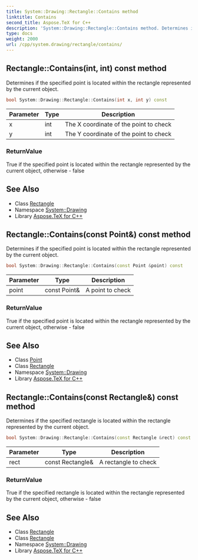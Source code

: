 ```yaml
---
title: System::Drawing::Rectangle::Contains method
linktitle: Contains
second_title: Aspose.TeX for C++
description: 'System::Drawing::Rectangle::Contains method. Determines if the specified point is located within the rectangle represented by the current object in C++.'
type: docs
weight: 2000
url: /cpp/system.drawing/rectangle/contains/
---
```

## Rectangle::Contains(int, int) const method


Determines if the specified point is located within the rectangle represented by the current object.

```cpp
bool System::Drawing::Rectangle::Contains(int x, int y) const
```


| Parameter | Type | Description |
| --- | --- | --- |
| x | int | The X coordinate of the point to check |
| y | int | The Y coordinate of the point to check |

### ReturnValue

True if the specified point is located within the rectangle represented by the current object, otherwise - false

## See Also

* Class [Rectangle](../)
* Namespace [System::Drawing](../../)
* Library [Aspose.TeX for C++](../../../)
## Rectangle::Contains(const Point\&) const method


Determines if the specified point is located within the rectangle represented by the current object.

```cpp
bool System::Drawing::Rectangle::Contains(const Point &point) const
```


| Parameter | Type | Description |
| --- | --- | --- |
| point | const Point\& | A point to check |

### ReturnValue

True if the specified point is located within the rectangle represented by the current object, otherwise - false

## See Also

* Class [Point](../../point/)
* Class [Rectangle](../)
* Namespace [System::Drawing](../../)
* Library [Aspose.TeX for C++](../../../)
## Rectangle::Contains(const Rectangle\&) const method


Determines if the specified rectangle is located within the rectangle represented by the current object.

```cpp
bool System::Drawing::Rectangle::Contains(const Rectangle &rect) const
```


| Parameter | Type | Description |
| --- | --- | --- |
| rect | const Rectangle\& | A rectangle to check |

### ReturnValue

True if the specified rectangle is located within the rectangle represented by the current object, otherwise - false

## See Also

* Class [Rectangle](../)
* Class [Rectangle](../)
* Namespace [System::Drawing](../../)
* Library [Aspose.TeX for C++](../../../)
